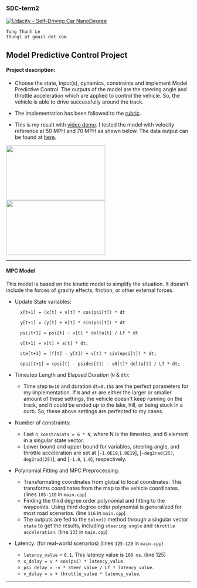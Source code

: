 ### SDC-term2
[![Udacity - Self-Driving Car NanoDegree](https://s3.amazonaws.com/udacity-sdc/github/shield-carnd.svg)](http://www.udacity.com/drive)
    
    Tung Thanh Le
    ttungl at gmail dot com
   
**Model Predictive Control Project**
---


#### Project description: 
* Choose the state, input(s), dynamics, constraints and implement Model Predictive Control. The outputs of the model are the steering angle and throttle acceleration which are applied to control the vehicle. So, the vehicle is able to drive successfully around the track.

* The implementation has been followed to the [rubric](https://review.udacity.com/#!/rubrics/896/view). 

* This is my result with [video demo](https://youtu.be/3PFlztq836s). I tested the model with velocity reference at 50 MPH and 70 MPH as shown below. The data output can be found at [here](https://github.com/ttungl/SDC-term2-Model-Predictive-Control/tree/master/datat_output).

<img src="https://github.com/ttungl/SDC-term2-Model-Predictive-Control/blob/master/gifs/gif_50.gif" height="149" width="270"> <img src="https://github.com/ttungl/SDC-term2-Model-Predictive-Control/blob/master/gifs/gif_70.gif" height="149" width="270"> 

---

#### MPC Model

This model is based on the kinetic model to simplify the situation. It doesn't include the forces of gravity effects, friction, or other external forces. 

* Update State variables:

		x[t+1] = (x[t] + v[t] * cos(psi[t]) * dt

		y[t+1] = (y[t] + v[t] * sin(psi[t]) * dt
		
		psi[t+1] = psi[t] - v[t] * delta[t] / Lf * dt
		
		v[t+1] = v[t] + a[t] * dt;
		
		cte[t+1] = (f[t] - y[t]) + v[t] * sin(epsi[t]) * dt;
		
		epsi[t+1] = (psi[t] - psides[t]) - v0[t]* delta[t] / Lf * dt;


* Timestep Length and Elapsed Duration (`N` & `dt`):
	+ Time step `N=10` and duration `dt=0.15`s are the perfect parameters for my implementation. If `N` and `dt` are either the larger or smaller amount of these settings, the vehicle doesn't keep running on the track, and it could be ended up to the lake, hill, or being stuck in a curb. So, these above settings are perfected to my cases.

* Number of constraints:
	+ I set `n_constraints = 6 * N`, where N is the timestep, and 6 element in a singular state vector.
	+ Lower bound and upper bound for variables, steering angle, and throttle acceleration are set at [`-1.0E19`,`1.0E19`], [`-deg2rad(25)`, `deg2rad(25)`], and [`-1.0`, `1.0`], respectively. 
	
* Polynomial Fitting and MPC Preprocessing:
	+ Transformating coordinates from global to local coordinates: This transforms coordinates from the map to the vehicle coordinates. (lines `105-110` in `main.cpp`) 
	+ Finding the third degree order polynomial and fitting to the waypoints. Using third degree order polynomial is generalized for most road scenarios. (line `116` in `main.cpp`)
	+ The outputs are fed to the `Solve()` method through a singular vector `state` to get the results, including `steering angle` and `throttle acceleration`. (line `133` in `main.cpp`)

* Latency: (for real-world scenarios) (lines `125-129` in `main.cpp`)
	+ `latency_value` = `0.1`. This latency value is `100 ms`. (line 125)
	+ `x_delay = v * cos(psi) * latency_value`.
    + `psi_delay = -v * steer_value / Lf * latency_value`.
    + `v_delay = v + throttle_value * latency_value`.






---